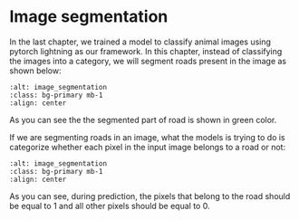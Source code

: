 # Image segmentation

In the last chapter, we trained a model to classify animal images using pytorch lightning as our framework. In this chapter, instead of classifying the images into a category, we will segment roads present in the image as shown below:

```{image} ./assets/img_seg_pic.png
:alt: image_segmentation
:class: bg-primary mb-1
:align: center
```

As you can see the the segmented part of road is shown in green color. 

If we are segmenting roads in an image, what the models is trying to do is categorize whether each pixel in the input image belongs to a road or not:

```{image} ./assets/img_seg_model.png
:alt: image_segmentation
:class: bg-primary mb-1
:align: center
```

As you can see, during prediction, the pixels that belong to the road should be equal to 1 and all other pixels should be equal to 0.

